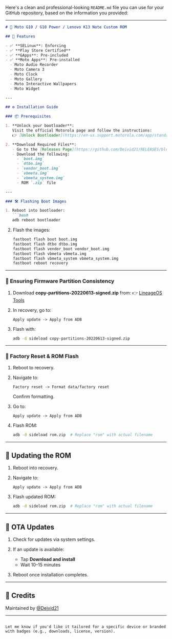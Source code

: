 Here's a clean and professional-looking `README.md` file you can use for your GitHub repository, based on the information you provided:

---

````markdown
# 📱 Moto G10 / G10 Power / Lenovo K13 Note Custom ROM

## 🔐 Features

- ✅ **SELinux**: Enforcing
- ✅ **Play Store Certified**
- ✅ **GApps**: Pre-included
- ✅ **Moto Apps**: Pre-installed
  - Moto Audio Recorder
  - Moto Camera 3
  - Moto Clock
  - Moto Gallery
  - Moto Interactive Wallpapers
  - Moto Widget

---

## ⚙️ Installation Guide

### 📦 Prerequisites

1. **Unlock your bootloader**:  
   Visit the official Motorola page and follow the instructions:  
   👉 [Unlock Bootloader](https://en-us.support.motorola.com/app/standalone/bootloader/unlock-your-device-a)

2. **Download Required Files**:  
   - Go to the [Releases Page](https://github.com/Deivid21/RELEASES/blob/main/README.md#moto-g10--g10-power--lenovo-k13-note-capri)
   - Download the following:
     - `boot.img`
     - `dtbo.img`
     - `vendor_boot.img`
     - `vbmeta.img`
     - `vbmeta_system.img`
     - ROM `.zip` file

---

### 🛠️ Flashing Boot Images

1. Reboot into bootloader:
   ```bash
   adb reboot bootloader
````

2. Flash the images:

   ```bash
   fastboot flash boot boot.img
   fastboot flash dtbo dtbo.img
   fastboot flash vendor_boot vendor_boot.img
   fastboot flash vbmeta vbmeta.img
   fastboot flash vbmeta_system vbmeta_system.img
   fastboot reboot recovery
   ```

---

### 📁 Ensuring Firmware Partition Consistency

1. Download **copy-partitions-20220613-signed.zip** from:
   👉 [LineageOS Tools](https://mirrorbits.lineageos.org/tools/copy-partitions-20220613-signed.zip)

2. In recovery, go to:

   ```
   Apply update -> Apply from ADB
   ```

3. Flash with:

   ```bash
   adb -d sideload copy-partitions-20220613-signed.zip
   ```

---

### 🧹 Factory Reset & ROM Flash

1. Reboot to recovery.

2. Navigate to:

   ```
   Factory reset -> Format data/factory reset
   ```

   Confirm formatting.

3. Go to:

   ```
   Apply update -> Apply from ADB
   ```

4. Flash ROM:

   ```bash
   adb -d sideload rom.zip  # Replace "rom" with actual filename
   ```

---

## 🔄 Updating the ROM

1. Reboot into recovery.

2. Navigate to:

   ```
   Apply update -> Apply from ADB
   ```

3. Flash updated ROM:

   ```bash
   adb -d sideload rom.zip  # Replace "rom" with actual filename
   ```

---

## 📲 OTA Updates

1. Check for updates via system settings.

2. If an update is available:

   * Tap **Download and install**
   * Wait 10–15 minutes

3. Reboot once installation completes.

---

## 💬 Credits

Maintained by [@Deivid21](https://github.com/Deivid21)

---

```

Let me know if you'd like it tailored for a specific device or branded with badges (e.g., downloads, license, version).
```

